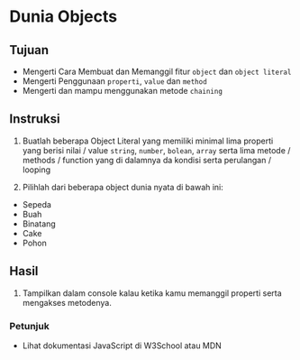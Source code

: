 # Dunia Objects

## Tujuan

* Mengerti Cara Membuat dan Memanggil fitur `object` dan `object literal`
* Mengerti Penggunaan `properti`, `value` dan `method`
* Mengerti dan mampu menggunakan metode `chaining`

## Instruksi

1. Buatlah beberapa Object Literal yang memiliki minimal lima properti yang berisi nilai / value `string`, `number`, `bolean`, `array` serta lima metode / methods / function yang di dalamnya da kondisi serta perulangan / looping

2. Pilihlah dari beberapa object dunia nyata di bawah ini:
* Sepeda
* Buah
* Binatang
* Cake
* Pohon


## Hasil

1. Tampilkan dalam console kalau ketika kamu memanggil properti serta mengakses metodenya.

### Petunjuk

* Lihat dokumentasi JavaScript di W3School atau MDN



